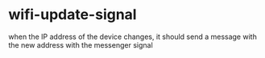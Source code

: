 # wifi-update-signal
when the IP address of the device changes, it should send a message with the new address with the messenger signal
